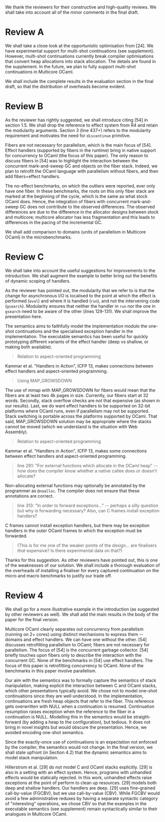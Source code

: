 We thank the reviewers for their constructive and high-quality reviews. We shall
take into account all of the minor comments in the final draft.

# Review A

We shall take a close look at the opportunistic optimisation from [24]. We have
experimental support for multi-shot continuations (see supplement). However,
multi-shot continuations currently break compiler optimisations that convert
heap allocations into stack allocation. The details are found in the supplement.
In the future, we plan to fully support multi-shot continuations in Multicore
OCaml.

We shall include the complete results in the evaluation section in the final
draft, so that the distribution of overheads become evident.

# Review B

As the reviewer has rightly suggested, we shall introduce citing [54] in section
1.5. We shall drop the reference to effect system from R4 and retain the
modularity arguments. Section 3 (line 437+) refers to the modularity requirement
and motivates the need for `discontinue` primitive.

Fibers are not necessary for parallelism, which is the main focus of [54].
Effect handlers (supported by fibers in the runtime) bring in native support for
concurrency to OCaml (the focus of this paper). The only reason to discuss
fibers in [54] was to highlight the interaction between the concurrent
mark-and-sweep GC and objects on the fiber stack. Indeed, we plan to retrofit
the OCaml language with parallelism without fibers, and then add fibers+effect
handlers.

The no-effect benchmarks, on which the outliers were reported, ever only have
one fiber. In these benchmarks, the roots on this only fiber stack are marked at
the beginning of the cycle, which is the same as what stock OCaml does. Hence,
the integration of fibers with concurrent mark-and-sweep GC does not contribute
to the observed differences. The observed differences are due to the difference
in the allocator designs between stock and multicore; multicore allocator has
less fragmentation and this leads to differences in the pacing of the
incremental GC.

We shall add comparison to domains (units of parallelism in Multicore OCaml) in
the microbenchmarks.

# Review C

We shall take into account the useful suggestions for improvements to the
introduction. We shall augment the example to better bring out the benefits of
dynamic scoping of handlers.

As the reviewer has pointed out, the modularity that we refer to is that the
change for asynchronous I/O is localised to the point at which the effect is
performed (`eval`) and where it is handled (`run`), and not the intervening code
(`gsearch`). Modularity ensures that neither the handler in `run` nor the one in
`gsearch` need to be aware of the other (lines 129-131). We shall improve the
presentation here.

The semantics aims to faithfully model the implementation modulo the one-shot
continuations and the specialised exception handler in the implementation. The
executable semantics has been useful for quickly prototyping different variants
of the effect handler (deep vs shallow, or making both available).

> Relation to aspect-oriented programming

Kammar et al. "Handlers in Action", ICFP 13, makes connections between effect
handlers and aspect-oriented programming.

> Using MAP_GROWSDOWN

The use of mmap with MAP_GROWSDOWN for fibers would mean that the fibers are at
least two 4k pages in size. Currently, our fibers start at 32 words. Secondly,
stack overflow checks are not that expensive (as shown in our results). Last, we
do want effect handlers to be supported on 32-bit platforms where OCaml runs,
even if parallelism may not be supported. Stack switching is portable across the
platforms supported by OCaml. That said, MAP_GROWSDOWN solution may be
appropriate where the stacks cannot be moved (which we understand is the
situation with Web Assembly).

> Relation to aspect-oriented programming

Kammar et al. "Handlers in Action", ICFP 13, makes some connections between
effect handlers and aspect-oriented programming. 

> line 291: "For external functions which allocate in the OCaml heap" -- how
  does the compiler know whether a native callee does or doesn't allocate?

Non-allocating external functions may optionally be annotated by the programmer
as `@noalloc`. The compiler does not ensure that these annotations are correct.

> line 313: "In order to forward exceptions..." -- perhaps a silly question but
why is forwarding necessary? Also, can C frames install exception handlers?

C frames cannot install exception handlers, but there may be exception handlers
in the outer OCaml frames to which the exception must be forwarded.

> (This is for me one of the weaker points of the design... are finalisers
  *that* expensive? Is there experimental data on that?)

Thanks for this suggestion. As other reviewers have pointed out, this is one of
the weaknesses of our solution. We shall include a thorough evaluation of the
overheads of installing a finaliser for every captured continuation on the micro
and macro benchmarks to justify our trade off.

# Review 4

We shall go for a more illustrative example in the introduction (as suggested by
other reviewers as well). We shall add the main results in the body of the paper
for the final version.

Multicore OCaml clearly separates out concurrency from parallelism (running on
2+ cores) using distinct mechanisms to express them -- domains and effect
handlers. We can have one without the other. [54] discusses retrofitting
parallelism to OCaml; fibers are not necessary for parallelism. The focus of
[54] is the concurrent garbage collector. [54] briefly touches upon fibers only
to describe the interaction with the concurrent GC. None of the benchmarks in
[54] use effect handlers. The focus of this paper is retrofitting concurrency to
OCaml. None of the benchmarks in this paper involve parallelism. 

Our aim with the semantics was to formally capture the semantics of stack
manipulation, making explicit the interaction between C and OCaml stacks, which
other presentations typically avoid. We chose not to model one-shot
continuations since they are well understood. In the implementation,
continuations are fresh heap objects that refer to the fiber. This reference
gets overwritten with NULL when a continuation is resumed. Continuation
resumption raises exception when the reference to the fiber in a continuation is
NULL. Modelling this in the semantics would be straight-forward (by adding a
heap to the configuration), but tedious. It does not bring in novel insights but
would obscure the presentation. Hence, we avoided encoding one-shot semantics.

Since the exactly-once use of continuations is an expectation not enforced by
the compiler, the semantics would not change. In the final version, we shall
state upfront (in Section 4.2) that the dynamic semantics aims to model stack
manipulation.

Hillerstrom et al. [29] do not model C and OCaml stacks explicitly. [29] is also
in a setting with an effect system. Hence, programs with unhandled effects would
be statically rejected. In this work, unhandled effects raise exceptions at the
point of perform to clean up resources. [29] models both deep and shallow
handlers. Our handlers are deep. [29] uses fine-grained call-by-value (FGCBV),
but we use call-by-value (CBV). While FGCBV would avoid a few administrative
reduxes by having a separate syntactic category of "interesting" operations, we
chose CBV so that the examples in the executable semantics (see supplement)
remain syntactically similar to their analogues in Multicore OCaml.
